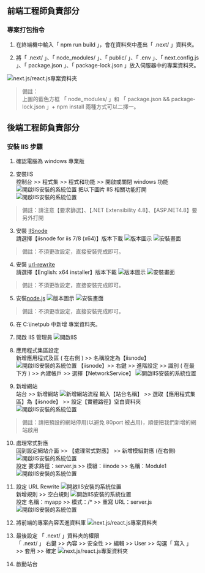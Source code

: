 ## 前端工程師負責部分

### 專案打包指令

1. 在終端機中輸入「 npm run build 」，會在資料夾中產出「 .next/ 」資料夾。

2. 將「 .next/ 」、「 node_modules/ 」、「 public/ 」、「 .env 」、「 next.config.js 」、「 package.json 」、「 package-lock.json 」放入伺服器中的專案資料夾。

![next.js/react.js專案資料夾](/README_image/F2E-project.JPG)

> 備註：
> <br />
> 上圖的藍色方框 「 node_modules/ 」和 「 package.json && package-lock.json 」+ npm install 兩種方式可以二擇一。

## 後端工程師負責部分

### 安裝 IIS 步驟

1.  確認電腦為 windows 專業版

2.  安裝IIS<br/>
 控制台 >> 程式集 >> 程式和功能 >> 開啟或關閉 windows 功能
![開啟IIS安裝的系統位置](/README_image/install-IIS-01.JPG)
 把以下圖片 IIS 相關功能打開<br/>
![開啟IIS安裝的系統位置](/README_image/install-IIS-02.JPG)
>備註：請注意【要求篩選】、【.NET Extensibility 4.8】、【ASP.NET4.8】要另外打開

3. 安裝 [IISnode](https://github.com/Azure/iisnode/wiki/iisnode-releases) <br/>
請選擇【iisnode for iis 7/8 (x64)】版本下載
![版本圖示](/README_image/install-IIS-03.JPG)
![安裝畫面](/README_image/install-IIS-04.JPG)
> 備註：不須更改設定，直接安裝完成即可。

4.  安裝 [url-rewrite](https://www.iis.net/downloads/microsoft/url-rewrite) <br/>
請選擇【English: x64 installer】版本下載
![版本圖示](/README_image/install-IIS-05.JPG)
![安裝畫面](/README_image/install-IIS-06.JPG)
> 備註：不須更改設定，直接安裝完成即可。

5.  安裝[node.js](https://nodejs.org/en)
![版本圖示](./README_image/install-IIS-07.JPG)
![安裝畫面](./README_image/install-IIS-08.JPG)
> 備註：不須更改設定，直接安裝完成即可。

6. 在 C:\inetpub 中新增 專案資料夾。

7. 開啟 IIS 管理員
![開啟IIS](./README_image/install-IIS-10.JPG)

8. 應用程式集區設定<br />
新增應用程式及區 ( 在右側 ) >> 名稱設定為【iisnode】
![開啟IIS安裝的系統位置](./README_image/install-IIS-11.JPG)
【iisnode】>> 右鍵 >> 進階設定 >> 識別 ( 在最下方 ) >> 內建帳戶 >> 選擇【NetworkService】
![開啟IIS安裝的系統位置](./README_image/install-IIS-13.JPG)

9. 新增網站<br />
站台 >> 新增網站
![新增網站流程](./README_image/install-IIS-15.JPG)
輸入【站台名稱】 >> 選取【應用程式集區】為【iisnode】 >> 設定【實體路徑】空白資料夾<br/>
![開啟IIS安裝的系統位置](./README_image/install-IIS-16.JPG)
>備註：請把預設的網站停用(以避免 80port 被占用)，順便把我們新增的網站啟用

10. 處理常式對應<br />
回到設定網站介面 >> 【處理常式對應】 >> 新增模組對應 (在右側)<br>
![開啟IIS安裝的系統位置](./README_image/install-IIS-20.JPG)<br /> 
設定 要求路徑：server.js >> 模組：iiinode >> 名稱：Module1 <br/>
![開啟IIS安裝的系統位置](./README_image/install-IIS-21.JPG)

11. 設定 URL Rewrite
![開啟IIS安裝的系統位置](./README_image/install-IIS-23.JPG)<br>
新增規則 >> 空白規則
![開啟IIS安裝的系統位置](./README_image/install-IIS-24.JPG)<br>
設定 名稱：myapp >> 模式：/* >> 重寫 URL：server.js<br>
![開啟IIS安裝的系統位置](./README_image/install-IIS-25.JPG)

12. 將前端的專案內容丟進資料庫
![next.js/react.js專案資料夾](./README_image/F2E-project.JPG)

13. 最後設定 「 .next/ 」資料夾的權限 <br/>
「 .next/ 」 右鍵 >> 內容 >> 安全性 >> 編輯 >> User >> 勾選「 寫入 」 >> 套用 >> 確定
![next.js/react.js專案資料夾](./README_image/install-IIS-26.JPG)

14. 啟動站台
